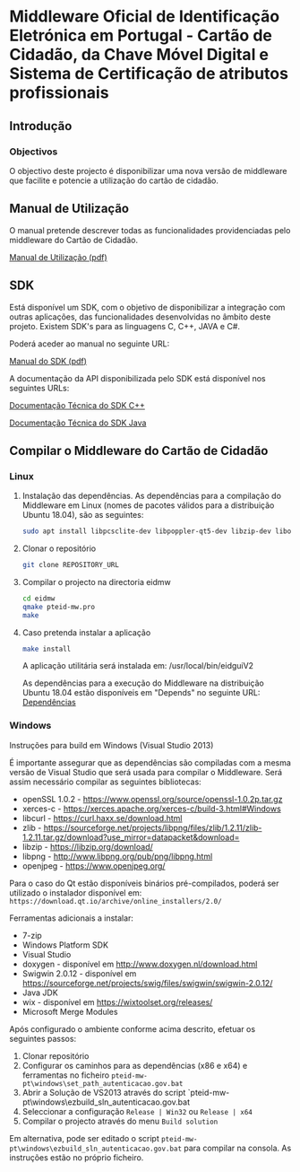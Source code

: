﻿# Middleware Oficial de Identificação Eletrónica em Portugal - Cartão de Cidadão, da Chave Móvel Digital e Sistema de Certificação de atributos profissionais
## Introdução
### Objectivos

O objectivo deste projecto é disponibilizar uma nova versão de middleware que facilite e potencie a utilização do cartão de cidadão.

## Manual de Utilização

O manual pretende descrever todas as funcionalidades providenciadas pelo middleware do Cartão de Cidadão.

[Manual de Utilização (pdf)](docs/Manual_de_Utilizacao_v3.pdf)

## SDK

Está disponível um SDK, com o objetivo de disponibilizar a integração com outras aplicações, das funcionalidades desenvolvidas no âmbito deste projeto.
Existem SDK's para as linguagens C, C++, JAVA e C#.

Poderá aceder ao manual no seguinte URL: 

[Manual do SDK (pdf)](docs/Manual_de_SDK.pdf)

A documentação da API disponibilizada pelo SDK está disponível nos seguintes URLs: 


[Documentação Técnica do SDK C++](https://amagovpt.github.io/autenticacao.gov/sdk/cpp/)

[Documentação Técnica do SDK Java](https://amagovpt.github.io/autenticacao.gov/sdk/java/)

## Compilar o Middleware do Cartão de Cidadão

### Linux

1. Instalação das dependências.
   As dependências para a compilação do Middleware em Linux (nomes de pacotes válidos para a distribuição Ubuntu 18.04), são as seguintes:

   ```bash
   sudo apt install libpcsclite-dev libpoppler-qt5-dev libzip-dev libopenjp2-7-dev libpng-dev openjdk-8-jdk qtbase5-dev qt5-qmake qtbase5-private-dev qt5-default qtdeclarative5-dev qtquickcontrols2-5-dev qml-module-qtquick-controls2 libssl1.0-dev libxerces-c-dev libxml-security-c-dev swig libcurl4-nss-dev libnsspem
   ```
   
2. Clonar o repositório

   ```bash
   git clone REPOSITORY_URL
   ```

3. Compilar o projecto na directoria eidmw

   ```bash
   cd eidmw
   qmake pteid-mw.pro
   make
   ```

4. Caso pretenda instalar a aplicação

   ```bash
   make install
   ```

   A aplicação utilitária será instalada em: /usr/local/bin/eidguiV2
   
   As dependências para a execução do Middleware na distribuição Ubuntu 18.04 estão disponíveis em "Depends" no seguinte URL: [Dependências](pteid-mw-pt/_src/eidmw/debian/control)
   

### Windows

Instruções para build em Windows (Visual Studio 2013)

É importante assegurar que as dependências são compiladas com a mesma versão de Visual Studio que será usada para compilar o Middleware.
Será assim necessário compilar as seguintes bibliotecas:

- openSSL 1.0.2 -  https://www.openssl.org/source/openssl-1.0.2p.tar.gz
- xerces-c -  https://xerces.apache.org/xerces-c/build-3.html#Windows
- libcurl -  https://curl.haxx.se/download.html
- zlib - https://sourceforge.net/projects/libpng/files/zlib/1.2.11/zlib-1.2.11.tar.gz/download?use_mirror=datapacket&download=
- libzip - https://libzip.org/download/
- libpng - http://www.libpng.org/pub/png/libpng.html
- openjpeg - https://www.openjpeg.org/

Para o caso do Qt estão disponíveis binários pré-compilados, poderá ser utilizado o instalador disponível em:  `https://download.qt.io/archive/online_installers/2.0/`

Ferramentas adicionais a instalar:

- 7-zip
- Windows Platform SDK
- Visual Studio
- doxygen - disponível em http://www.doxygen.nl/download.html
- Swigwin 2.0.12 - disponível em  https://sourceforge.net/projects/swig/files/swigwin/swigwin-2.0.12/
- Java JDK
- wix - disponível em https://wixtoolset.org/releases/
- Microsoft Merge Modules


Após configurado o ambiente conforme acima descrito, efetuar os seguintes passos:

1. Clonar repositório
2. Configurar os caminhos para as dependências (x86 e x64) e ferramentas no ficheiro `pteid-mw-pt\windows\set_path_autenticacao.gov.bat`
3. Abrir a Solução de VS2013 através do script `pteid-mw-pt\windows\ezbuild_sln_autenticacao.gov.bat
4. Seleccionar a configuração `Release | Win32` ou `Release | x64`
5. Compilar o projecto através do menu `Build solution`

Em alternativa, pode ser editado o script `pteid-mw-pt\windows\ezbuild_sln_autenticacao.gov.bat` para compilar na consola. As instruções estão no próprio ficheiro.

